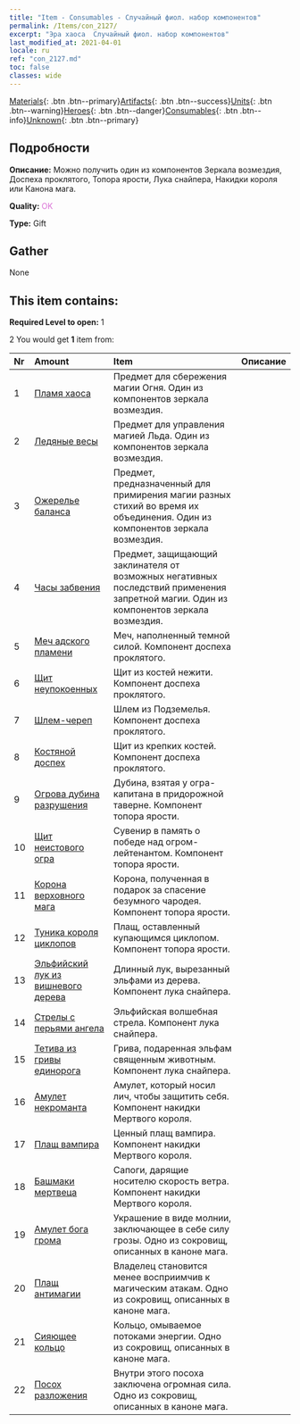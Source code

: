 ```yaml
---
title: "Item - Consumables - Случайный фиол. набор компонентов"
permalink: /Items/con_2127/
excerpt: "Эра хаоса  Случайный фиол. набор компонентов"
last_modified_at: 2021-04-01
locale: ru
ref: "con_2127.md"
toc: false
classes: wide
---
```

 [Materials](/ru/Items/){: .btn .btn--primary}[Artifacts](/ru/Items/Artifacts/){: .btn .btn--success}[Units](/ru/Items/Units/){: .btn .btn--warning}[Heroes](/ru/Items/Heroes/){: .btn .btn--danger}[Consumables](/ru/Items/Consumables/){: .btn .btn--info}[Unknown](/ru/Items/Unknown/){: .btn .btn--primary}

## Подробности
 **Описание:** Можно получить один из компонентов Зеркала возмездия, Доспеха проклятого, Топора ярости, Лука снайпера, Накидки короля или Канона мага.

 **Quality:** <span style="color: #DA70D6">OK</span>

 **Type:** Gift

## Gather

  None

## This item contains:

 **Required Level to open:** 1

 2 You would get **1** item  from:

  | Nr | Amount |     Item    | Описание |
  |:---|:-------|:------------|:-----------:|
  | 1 | [Пламя хаоса](/ru/Items/art_140/) | Предмет для сбережения магии Огня. Один из компонентов зеркала возмездия. | 
  | 2 | [Ледяные весы](/ru/Items/art_141/) | Предмет для управления магией Льда. Один из компонентов зеркала возмездия. | 
  | 3 | [Ожерелье баланса](/ru/Items/art_142/) | Предмет, предназначенный для примирения магии разных стихий во время их объединения. Один из компонентов зеркала возмездия. | 
  | 4 | [Часы забвения](/ru/Items/art_143/) | Предмет, защищающий заклинателя от возможных негативных последствий применения запретной магии. Один из компонентов зеркала возмездия. | 
  | 5 | [Меч адского пламени](/ru/Items/art_121/) | Меч, наполненный темной силой. Компонент доспеха проклятого. | 
  | 6 | [Щит неупокоенных](/ru/Items/art_122/) | Щит из костей нежити. Компонент доспеха проклятого. | 
  | 7 | [Шлем-череп](/ru/Items/art_123/) | Шлем из Подземелья. Компонент доспеха проклятого. | 
  | 8 | [Костяной доспех](/ru/Items/art_124/) | Щит из крепких костей. Компонент доспеха проклятого. | 
  | 9 | [Огрова дубина разрушения](/ru/Items/art_125/) | Дубина, взятая у огра-капитана в придорожной таверне. Компонент топора ярости. | 
  | 10 | [Щит неистового огра](/ru/Items/art_126/) | Сувенир в память о победе над огром-лейтенантом. Компонент топора ярости. | 
  | 11 | [Корона верховного мага](/ru/Items/art_127/) | Корона, полученная в подарок за спасение безумного чародея. Компонент топора ярости. | 
  | 12 | [Туника короля циклопов](/ru/Items/art_128/) | Плащ, оставленный купающимся циклопом. Компонент топора ярости. | 
  | 13 | [Эльфийский лук из вишневого дерева](/ru/Items/art_103/) | Длинный лук, вырезанный эльфами из дерева. Компонент лука снайпера. | 
  | 14 | [Стрелы с перьями ангела](/ru/Items/art_104/) | Эльфийская волшебная стрела. Компонент лука снайпера. | 
  | 15 | [Тетива из гривы единорога](/ru/Items/art_105/) | Грива, подаренная эльфам священным животным. Компонент лука снайпера. | 
  | 16 | [Амулет некроманта](/ru/Items/art_129/) | Амулет, который носил лич, чтобы защитить себя. Компонент накидки Мертвого короля. | 
  | 17 | [Плащ вампира](/ru/Items/art_130/) | Ценный плащ вампира. Компонент накидки Мертвого короля. | 
  | 18 | [Башмаки мертвеца](/ru/Items/art_131/) | Сапоги, дарящие носителю скорость ветра. Компонент накидки Мертвого короля. | 
  | 19 | [Амулет бога грома](/ru/Items/art_136/) | Украшение в виде молнии, заключающее в себе силу грозы. Одно из сокровищ, описанных в каноне мага. | 
  | 20 | [Плащ антимагии](/ru/Items/art_137/) | Владелец становится менее восприимчив к магическим атакам. Одно из сокровищ, описанных в каноне мага. | 
  | 21 | [Сияющее кольцо](/ru/Items/art_138/) | Кольцо, омываемое потоками энергии. Одно из сокровищ, описанных в каноне мага. | 
  | 22 | [Посох разложения](/ru/Items/art_139/) | Внутри этого посоха заключена огромная сила. Одно из сокровищ, описанных в каноне мага. | 
